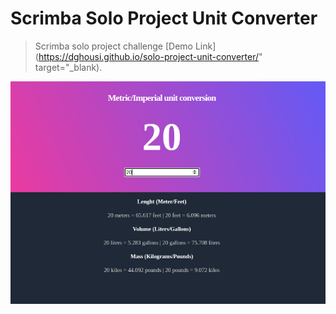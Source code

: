 # Scrimba Solo Project Unit Converter

> Scrimba solo project challenge [Demo
> Link](https://dghousi.github.io/solo-project-unit-converter/"
> target="\_blank).

![Unit-converter-demo, The unit converter demo image](/img/unit-converter-demo.png)
